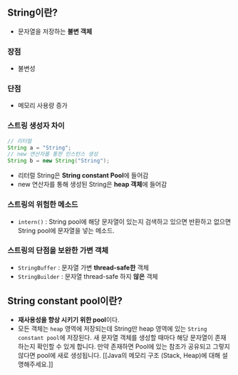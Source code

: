 ## String이란?
- 문자열을 저장하는 **불변 객체**

### 장점
- 불변성

### 단점
- 메모리 사용량 증가
### 스트링 생성자 차이
```java
// 리터럴
String a = "String";
// new 연산자를 통한 인스턴스 생성 
String b = new String("String");
```
- 리터럴 String은 **String constant Pool**에 들어감
- new 연산자를 통해 생성된 String은 **heap 객체**에 들어감

### 스트링의 위험한 메소드
- `intern()` : String pool에 해당 문자열이 있는지 검색하고 있으면 반환하고 없으면 String pool에 문자열을 넣는 메소드. 

### 스트링의 단점을 보완한 가변 객체
- `StringBuffer` : 문자열 가변 **thread-safe한** 객체
- `StringBuilder` : 문자열 thread-safe 하지 **않은** 객체

## String constant pool이란?
- **재사용성을 향상 시키기 위한 pool**이다.
- 모든 객체는 `heap` 영역에 저장되는데 String만 heap 영역에 있는 `String constant pool`에 저장된다. 새 문자열 객체를 생성할 때마다 해당 문자열이 존재하는지 확인할 수 있게 합니다. 만약 존재하면 Pool에 있는 참조가 공유되고 그렇지 않다면 pool에 새로 생성됩니다.
[[Java의 메모리 구조 (Stack, Heap)에 대해 설명해주세요.]]